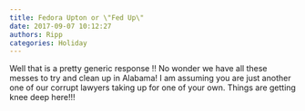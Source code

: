 ```yaml
---
title: Fedora Upton or \"Fed Up\"
date: 2017-09-07 10:12:27
authors: Ripp
categories: Holiday
---
```


 Well that is a pretty generic response !! No wonder we have all these messes to try and clean up in Alabama!  I am assuming you are just another one of our corrupt lawyers taking up for one of your own.  Things are getting knee deep here!!!